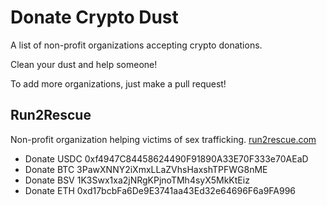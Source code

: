 # Donate Crypto Dust

A list of non-profit organizations accepting crypto donations. 

Clean your dust and help someone!

To add more organizations, just make a pull request!


## Run2Rescue
Non-profit organization helping victims of sex trafficking. [run2rescue.com](run2rescue.com)

* Donate USDC 0xf4947C84458624490F91890A33E70F333e70AEaD
* Donate BTC 3PawXNNY2iXmxLLaZVhsHaxshTPFWG8nME
* Donate BSV 1K3Swx1xa2jNRgKPjnoTMh4syX5MkKtEiz
* Donate ETH 0xd17bcbFa6De9E3741aa43Ed32e64696F6a9FA996
